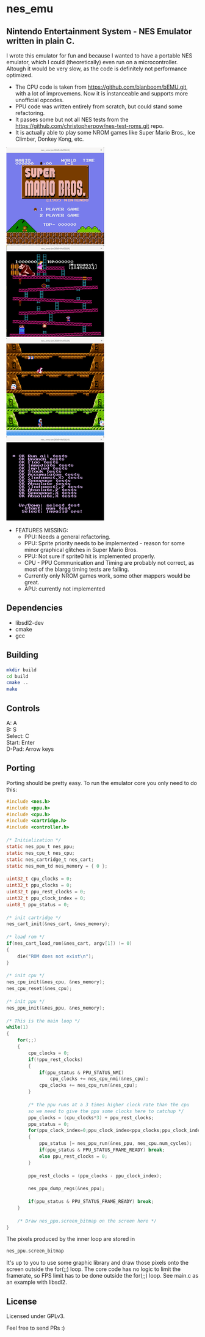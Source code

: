 # nes_emu  
## Nintendo Entertainment System - NES Emulator written in plain C.  

I wrote this emulator for fun and because I wanted to have a portable NES emulator, which I could (theoretically) even run on a microcontroller. Altough it would be very slow, as the code is definitely not performance optimized.  

- The CPU code is taken from https://github.com/blanboom/bEMU.git, with a lot of improvemens. Now it is instanceable and supports more unofficial opcodes.  
- PPU code was written entirely from scratch, but could stand some refactoring.  
- It passes some but not all NES tests from the https://github.com/christopherpow/nes-test-roms.git repo.  
- It is actually able to play some NROM games like Super Mario Bros., Ice Climber, Donkey Kong, etc.  

![Alt text](pictures/super_mario.png?raw=true "Super Mario Bros")
![Alt text](pictures/donkey_kong.png?raw=true "Donkey Kong")
![Alt text](pictures/ice_climber.png?raw=true "Ice Climber")
![Alt text](pictures/nestest.png?raw=true "Nestest")

* FEATURES MISSING:  
    - PPU: Needs a general refactoring.  
    - PPU: Sprite priority needs to be implemented - reason for some minor graphical glitches in Super Mario Bros.  
    - PPU: Not sure if sprite0 hit is implemented properly.  
    - CPU - PPU Communication and Timing are probably not correct, as most of the blargg timing tests are failing.  
    - Currently only NROM games work, some other mappers would be great.  
    - APU: currently not implemented  

## Dependencies
- libsdl2-dev
- cmake
- gcc

## Building
```bash
mkdir build
cd build
cmake ..
make
```

## Controls  
A: A  
B: S  
Select: C  
Start: Enter  
D-Pad: Arrow keys  

## Porting
Porting should be pretty easy. To run the emulator core you only need to do this:  

```C
#include <nes.h>
#include <ppu.h>
#include <cpu.h>
#include <cartridge.h>
#include <controller.h>

/* Initialization */
static nes_ppu_t nes_ppu;
static nes_cpu_t nes_cpu;
static nes_cartridge_t nes_cart;
static nes_mem_td nes_memory = { 0 };

uint32_t cpu_clocks = 0;
uint32_t ppu_clocks = 0;
uint32_t ppu_rest_clocks = 0;
uint32_t ppu_clock_index = 0;
uint8_t ppu_status = 0;

/* init cartridge */
nes_cart_init(&nes_cart, &nes_memory);

/* load rom */
if(nes_cart_load_rom(&nes_cart, argv[1]) != 0)
{
    die("ROM does not exist\n");
}

/* init cpu */
nes_cpu_init(&nes_cpu, &nes_memory);
nes_cpu_reset(&nes_cpu);

/* init ppu */
nes_ppu_init(&nes_ppu, &nes_memory);

/* This is the main loop */
while(1)
{
    for(;;)
    {
        cpu_clocks = 0;
        if(!ppu_rest_clocks)
        {
            if(ppu_status & PPU_STATUS_NMI)
                cpu_clocks += nes_cpu_nmi(&nes_cpu);
            cpu_clocks += nes_cpu_run(&nes_cpu);
        }

        /* the ppu runs at a 3 times higher clock rate than the cpu
        so we need to give the ppu some clocks here to catchup */
        ppu_clocks = (cpu_clocks*3) + ppu_rest_clocks;
        ppu_status = 0;
        for(ppu_clock_index=0;ppu_clock_index<ppu_clocks;ppu_clock_index++)
        {
            ppu_status |= nes_ppu_run(&nes_ppu, nes_cpu.num_cycles);
            if(ppu_status & PPU_STATUS_FRAME_READY) break;
            else ppu_rest_clocks = 0;
        }

        ppu_rest_clocks = (ppu_clocks - ppu_clock_index);

        nes_ppu_dump_regs(&nes_ppu);

        if(ppu_status & PPU_STATUS_FRAME_READY) break;
    }

    /* Draw nes_ppu.screen_bitmap on the screen here */
}
```

The pixels produced by the inner loop are stored in  
```C
nes_ppu.screen_bitmap  
```

It's up to you to use some graphic library and draw those pixels onto the screen outside the for(;;) loop. The core code has no logic to limit the framerate, so FPS limit has to be done outside the for(;;) loop. See main.c as an example with libsdl2.  


## License
Licensed under GPLv3.  

Feel free to send PRs :)  
